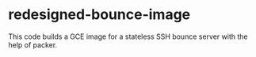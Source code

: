 # redesigned-bounce-image
This code builds a GCE image for a stateless SSH bounce server with the help of packer.
